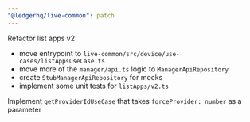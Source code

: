 ```yaml
---
"@ledgerhq/live-common": patch
---
```


Refactor list apps v2:
  - move entrypoint to `live-common/src/device/use-cases/listAppsUseCase.ts`
  - move more of the `manager/api.ts` logic to `ManagerApiRepository`
  - create `StubManagerApiRepository` for mocks
  - implement some unit tests for `listApps/v2.ts`

Implement `getProviderIdUseCase` that takes `forceProvider: number` as a parameter
